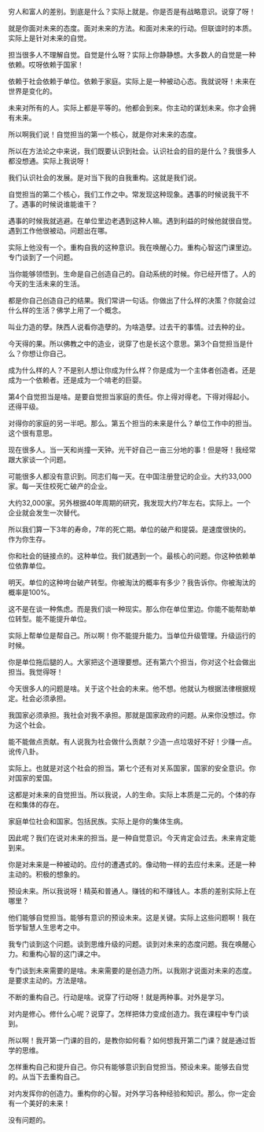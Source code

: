穷人和富人的差别。到底是什么？实际上就是。你是否是有战略意识。说穿了呀！

就是你面对未来的态度。面对未来的方法。和面对未来的行动。但联谊时的本质。实际上是针对未来的自觉。

担当很多人不理解自觉。自觉是什么呀？实际上你静静想。大多数人的自觉是一种依赖。哎呀依赖于国家！

依赖于社会依赖于单位。依赖于家庭。实际上是一种被动心态。我就说呀！未来在世界是变化的。

未来对所有的人。实际上都是平等的。他都会到来。你主动的谋划未来。你才会拥有未来。

所以啊我们说！自觉担当的第一个核心，就是你对未来的态度。

所以在方法论之中来说，我们既要认识到社会。认识社会的目的是什么？我很多人都没想通。实际上我说呀！

我们认识社会的发展。是对当下我的自我重构。这就是我们说。

自觉担当的第二个核心，我们工作之中。常发现这种现象。遇事的时候说我干不了。遇事的时候说谁能谁干？

遇事的时候我就逃避。在单位里边老遇到这种人嘛。遇到利益的时候他就很自觉。遇到工作他很被动。问题出在哪。

实际上他没有一个。重构自我的这种意识。我在唤醒心力。重构心智这门课里边。专门谈到了一个问题。

当你能够领悟到。生命是自己创造自己的。自动系统的时候。你已经开悟了。人的今天的生活未来的生活。

都是你自己创造自己的结果。我们常讲一句话。你做出了什么样的决策？你就会过什么样的生活？佛学上用了一个概念。

叫业力造的孽。陕西人说看你造孽的。为啥造孽。过去干的事情。过去种的业。

今天得的果。所以佛教之中的造业，说穿了也是长这个意思。第3个自觉担当是什么？你想让你自己。

成为什么样的人？不是别人想让你成为什么样？你是成为一个主体者创造者。还是成为一个依赖者。还是成为一个啃老的巨婴。

第4个自觉担当是啥。是要自觉担当家庭的责任。你上得对得老。下得对得起小。还得平级。

对得你的家庭的另一半吧。那么。第五个担当的未来是什么？单位工作中的担当。这个很有意思。

现在很多人。当一天和尚撞一天钟。光干好自己一亩三分地的事！但是呀！我经常跟大家谈一个问题。

可能很多人都没有意识到。同志们每一天。在中国注册登记的企业。大约33,000家。每一天住校死亡破产的企业。

大约32,000家。另外根据40年周期的研究，我发现大约7年左右。实际上。一个企业就会发生一次替代。

所以我们算一下3年的寿命，7年的死亡期。单位的破产和提袋。是速度很快的。作为你生存。

你和社会的链接点的。这种单位。我们就遇到一个。最核心的问题。你这种依赖单位依靠单位。

明天。单位的这种垮台破产转型。你被淘汰的概率有多少？我告诉你。你被淘汰的概率是100%。

这不是在谈一种焦虑。而是我们谈一种现实。那么你在单位里边。你能不能帮助单位转型。能不能提升单位。

实际上帮单位是帮自己。所以啊！你不能提升能力。当单位升级管理。升级运行的时候。

你是单位拖后腿的人。大家把这个道理要想。还有第六个担当，你对这个社会做出担当。我觉得呀！

今天很多人的问题是啥。关于这个社会的未来。他不想。他就认为根据法律根据规定。社会必须承担。

我国家必须承担。我社会对我不承担。那就是国家政府的问题。从来你没想过。你为这个社会。

能不能做点贡献。有人说我为社会做什么贡献？少造一点垃圾好不好！少赚一点。讹传八卦。

实际上。也就是对这个社会的担当。第七个还有对关系国家，国家的安全意识。你对国家的爱国。

这都是对未来的自觉担当。所以我说，人的生命。实际上本质是二元的。个体的存在和集体的存在。

家庭单位社会和国家。包括民族。实际上是你的集体生病。

因此呢？我们在说对未来的担当。是一种自觉意识。今天肯定会过去。未来肯定能到来。

你是对未来是一种被动的。应付的遭遇式的。像动物一样的去应付未来。还是一种主动的。积极的想象的。

预设未来。所以我说呀！精英和普通人。赚钱的和不赚钱人。本质的差别实际上在哪里？

他们能够自觉担当。能够有意识的预设未来。这是关键。实际上这些问题啊！我在哲学智慧人生思考之中。

我专门谈到这个问题。谈到思维升级的问题。谈到对未来的态度问题。我在唤醒心力。和重构心智的这门课之中。

专门谈到未来需要的是啥。未来需要的是创造力所。以我刚才说面对未来的态度。是要求主动的。方法是啥。

不断的重构自己。行动是啥。说穿了行动呀！就是两种事。对外是学习。

对内是修心。修什么心呢？说穿了。怎样把体力变成创造力。我在课程中专门谈到。

所以啊！我开第一门课的目的，是教你如何看？如何想我开第二门课？就是通过哲学的思维。

怎样重构自己和提升自己。你只有能够意识到自觉担当。预设未来。能够去自觉的。从当下去重构自己。

对内发挥你的创造力。重构你的心智。对外学习各种经验和知识。那么。你一定会有一个美好的未来！

没有问题的。